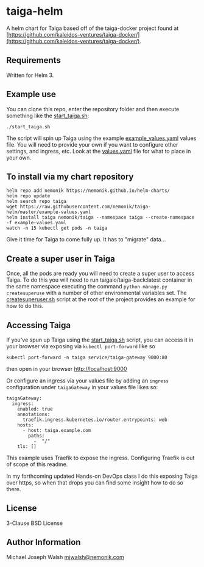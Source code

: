# taiga-helm

A helm chart for Taiga based off of the taiga-docker project found at [https://github.com/kaleidos-ventures/taiga-docker/](https://github.com/kaleidos-ventures/taiga-docker/).

## Requirements

Written for Helm 3.

## Example use

You can clone this repo, enter the repository folder and then execute something like the [start_taiga.sh](start_taiga.sh):

```
./start_taiga.sh
```

The script will spin up Taiga using the example [example_values.yaml](example_values.yaml) values file.  You will need
to provide your own if you want to configure other settings, and ingress, etc.  Look at the [values.yaml](values.yaml)
file for what to place in your own.

## To install via my chart repository

```
helm repo add nemonik https://nemonik.github.io/helm-charts/
helm repo update
helm search repo taiga
wget https://raw.githubusercontent.com/nemonik/taiga-helm/master/example-values.yaml
helm install taiga nemonik/taiga --namespace taiga --create-namespace -f example-values.yaml
watch -n 15 kubectl get pods -n taiga
```

Give it time for Taiga to come fully up.  It has to "migrate" data...

## Create a super user in Taiga

Once, all the pods are ready you will need to create a super user to access Taiga. To do this you 
will need to run taigaio/taiga-back:latest container in the same namespace executing the command 
`python manage.py createsuperuse` with a number of other environmental variables set.  The 
[createsuperuser.sh](createsuperuser.sh) script at the root of the project provides an example 
for how to do this.

## Accessing Taiga

If you've spun up Taiga using the [start_taiga.sh](start_taiga.sh) script, you can access it in your
browser via exposing via `kubectl port-forward` like so

```
kubectl port-forward -n taiga service/taiga-gateway 9000:80
```

then open in your browser [http://localhost:9000](http://localhost:9000)

Or configure an ingress via your values file by adding an `ingress` configuration under
`taigaGateway` in your values file likes so:

```
taigaGateway:
  ingress:
    enabled: true
    annotations:
      traefik.ingress.kubernetes.io/router.entrypoints: web
    hosts:
      - host: taiga.example.com
        paths:
          -  "/"
    tls: []
``` 

This example uses Traefik to expose the ingress.  Configuring Traefik is out of scope of this 
readme.  

In my forthcoming updated Hands-on DevOps class I do this exposing Taiga over https, so when that
drops you can find some insight how to do so there.

## License

3-Clause BSD License

## Author Information

Michael Joseph Walsh <mjwalsh@nemonik.com>
